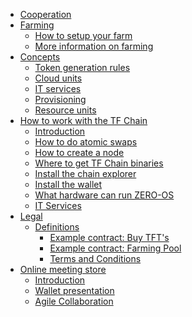   * [Cooperation](tf_farming/what_does_a_cooperative_do.md)
  * [Farming](tf_farming/Farming.md)
      * [How to setup your farm](tf_farming/farming_setup.md)
      * [More information on farming](tf_farming/farming_info.md)
  * [Concepts](tf_farming/concepts/README.md)
      * [Token generation rules](tf_farming/concepts/token_generation_rules.md)
      * [Cloud units](tf_farming/concepts/cloud_units.md)
      * [IT services](tf_farming/concepts/it_services.md)
      * [Provisioning](tf_farming/concepts/provisioning.md)
      * [Resource units](tf_farming/concepts/resource_units.md)
* [How to work with the TF Chain]()
    * [Introduction](tf_farming/howto/)
    * [How to do atomic swaps](tf_farming/howto/atomic_swaps.md)
    * [How to create a node](tf_farming/howto/create_node.md)
    * [Where to get TF Chain binaries](tf_farming/howto/get_binaries.md)
    * [Install the chain explorer](tf_farming/howto/tfchain_explorer.md.md)
    * [Install the wallet](tf_farming/howto/wallet.md)
    * [What hardware can run ZERO-OS](tf_farming/howto/zero_boot_hardware.md)
    * [IT Services](tf_farming/it_services.md)
* [Legal]()
    * [Definitions](tf_farming/legal/definitions.md)
      * [Example contract: Buy TFT's](tf_farming/legal/buy_tfts_from_farmer_example_contract.md)
      * [Example contract: Farming Pool](tf_farming/legal/farmer_buys_farmingpool_example_contract.md)
      * [Terms and Conditions](tf_farming/legal/termsconditions.md)
* [Online meeting store]()
    * [Introduction](tf_farming/online_meetings/README.md)
    * [Wallet presentation](tf_farming/online_meetings/online_meeting_wallet.md)
    * [Agile Collaboration](tf_farming/online_meetings/agile_collaboration.md)
